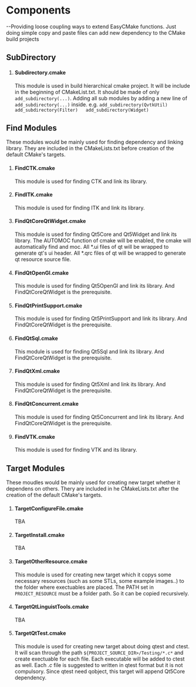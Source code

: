 # Components

--Providing loose coupling ways to extend EasyCMake functions. Just doing simple copy and paste files can add new dependency to the CMake build projects

## SubDirectory

1.  #### Subdirectory.cmake

    This module is used in build hierarchical cmake project. It will be include in the beginning of CMakeList.txt. It should be made of only `add_subdirectory(...)`. Adding all sub modules by adding a new line of `add_subdirectory(...)` inside. e.g. `add_subdirectory(QvtkUtil)  
    add_subdirectory(Filter)  
    add_subdirectory(Widget)  
    `

## Find Modules

These modules would be mainly used for finding dependency and linking library. They are included in the CMakeLists.txt before creation of the default CMake's targets.

1.  #### FindCTK.cmake

    This module is used for finding CTK and link its library.
2.  #### FindITK.cmake

    This module is used for finding ITK and link its library.
3.  #### FindQtCoreQtWidget.cmake

    This module is used for finding Qt5Core and Qt5Widget and link its library. The AUTOMOC function of cmake will be enabled, the cmake will automatically find and moc. All *.ui files of qt will be wrapped to generate qt's ui header. All *.qrc files of qt will be wrapped to generate qt resource source file.
4.  #### FindQtOpenGl.cmake

    This module is used for finding Qt5OpenGl and link its library. And FindQtCoreQtWidget is the prerequisite.
5.  #### FindQtPrintSupport.cmake

    This module is used for finding Qt5PrintSupport and link its library. And FindQtCoreQtWidget is the prerequisite.
6.  #### FindQtSql.cmake

    This module is used for finding Qt5Sql and link its library. And FindQtCoreQtWidget is the prerequisite.
7.  #### FindQtXml.cmake

    This module is used for finding Qt5Xml and link its library. And FindQtCoreQtWidget is the prerequisite.
8.  #### FindQtConcurrent.cmake

    This module is used for finding Qt5Concurrent and link its library. And FindQtCoreQtWidget is the prerequisite.
9.  #### FindVTK.cmake

    This module is used for finding VTK and its library.

## Target Modules

These moudles would be mainly used for creating new target whether it dependens on others. Thery are included in he CMakeLists.txt after the creation of the default CMake's targets.

1.  #### TargetConfigureFile.cmake

    TBA
2.  #### TargetInstall.cmake

    TBA
3.  #### TargetOtherResource.cmake

    This module is used for creating new target which it copys some necessary resources (such as some STLs, some example images..) to the folder where exectuables are placed. The PATH set in `PROJECT_RESOURCE` must be a folder path. So it can be copied recursively.
4.  #### TargetQtLinguistTools.cmake

    TBA
5.  #### TargetQtTest.cmake

    This module is used for creating new target about doing qtest and ctest. It will scan through the path `${PROJECT_SOURCE_DIR>/Testing/*.c*` and create exectuable for each file. Each executable will be added to ctest as well. Each *.c* file is suggested to written in qtest format but it is not compulsory. Since qtest need qobject, this target will append Qt5Core dependency.